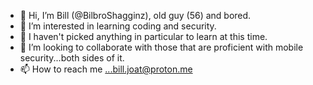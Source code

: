 - 👋 Hi, I’m Bill (@BilbroShagginz), old guy (56) and bored.
- 👀 I’m interested in learning coding and security.
- 🌱 I haven't picked anything in particular to learn at this time.
- 💞️ I’m looking to collaborate with those that are proficient with mobile security...both sides of it.
- 📫 How to reach me ...bill.joat@proton.me

<!---
BilbroShagginz/BilbroShagginz is a ✨ special ✨ repository because its `README.md` (this file) appears on your GitHub profile.
You can click the Preview link to take a look at your changes.
--->
